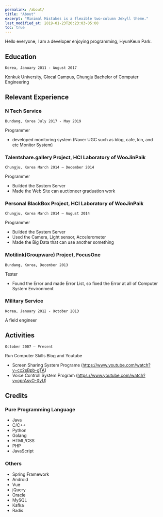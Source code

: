 ```yaml
---
permalink: /about/
title: "About"
excerpt: "Minimal Mistakes is a flexible two-column Jekyll theme."
last_modified_at: 2019-01-23T20:23:03-05:00
toc: true
---
```


Hello everyone, I am a developer enjoying programming, HyunKeun Park.

## Education
`Korea, January 2011 - August 2017`

Konkuk University, Glocal Campus, Chungju Bachelor of Computer Engineering 

## Relevant Experience
### N Tech Service 
`Bundang, Korea July 2017 - May 2019`

Programmer 
* developed monitoring system (Naver UGC such as blog, cafe, kin, and etc Monitor System)

### Talentshare.gallery Project, HCI Laboratory of WooJinPaik 
`Chungju, Korea March 2014 – December 2014`

Programmer 
* Builded the System Server
* Made the Web Site can auctioneer graduation work

### Personal BlackBox Project, HCI Laboratory of WooJinPaik
`Chungju, Korea March 2014 – August 2014`

Programmer 
* Builded the System Server
* Used the Camera, Light sensor, Accelerometer
* Made the Big Data that can use another something

### Motilink(Groupware) Project, FocusOne
`Bundang, Korea, December 2013`

Tester 
* Found the Error and made Error List, so fixed the Error at all of Computer System
Environment

### Military Service
`Korea, January 2012 - October 2013`

A field engineer 

## Activities
`October 2007 – Present`

Run Computer Skills Blog and Youtube 
* Screen Sharing System Programe (https://www.youtube.com/watch?v=cc2sBpb-gTA)
* Voice Controll System Program (https://www.youtube.com/watch?v=oprAsyO-XyU)

## Credits
### Pure Programming Language
* Java
* C/C++
* Python
* Golang
* HTML/CSS
* PHP
* JavaScript

### Others
* Spring Framework
* Android
* Vue
* jQuery
* Oracle
* MySQL
* Kafka
* Radis
